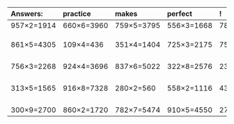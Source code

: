 | Answers: | practice | makes | perfect | ! |
| :--- | :--- | :--- | :--- | :--- |
| 957×2=1914 | 660×6=3960 | 759×5=3795 | 556×3=1668 | 784×4=3136 | 
|   |   |   |   |   | 
|   |   |   |   |   | 
|   |   |   |   |   | 
| 861×5=4305 | 109×4=436 | 351×4=1404 | 725×3=2175 | 750×6=4500 | 
|   |   |   |   |   | 
|   |   |   |   |   | 
|   |   |   |   |   | 
|   |   |   |   |   | 
| 756×3=2268 | 924×4=3696 | 837×6=5022 | 322×8=2576 | 234×5=1170 | 
|   |   |   |   |   | 
|   |   |   |   |   | 
|   |   |   |   |   | 
|   |   |   |   |   | 
| 313×5=1565 | 916×8=7328 | 280×2=560 | 558×2=1116 | 436×8=3488 | 
|   |   |   |   |   | 
|   |   |   |   |   | 
|   |   |   |   |   | 
|   |   |   |   |   | 
| 300×9=2700 | 860×2=1720 | 782×7=5474 | 910×5=4550 | 272×6=1632 | 
